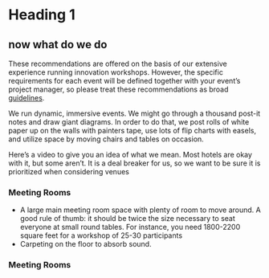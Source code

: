 # Heading 1 
## now what do we do

These recommendations are offered on the basis of our extensive experience running innovation workshops. However, the specific requirements for each event will be defined together with your event’s project manager, so please treat these recommendations as broad [guidelines](/venue).

We run dynamic, immersive events. We might go through a thousand post-it notes and draw giant diagrams. In order to do that, we post rolls of white paper up on the walls with painters tape, use lots of flip charts with easels, and utilize space by moving chairs and tables on occasion.

Here’s​ a video to give you an idea of what we mean. Most hotels are okay with it, but some aren’t. It is a deal breaker for us, so we want to be sure it is prioritized when considering venues

### Meeting Rooms
  * A large main meeting room space with plenty of room to move around. A good rule of thumb: it should be twice the size necessary to seat everyone at small round tables. For instance, you need 1800-2200 square feet for a workshop of 25-30 participants
  * Carpeting on the floor to absorb sound.
  
  
### Meeting Rooms
